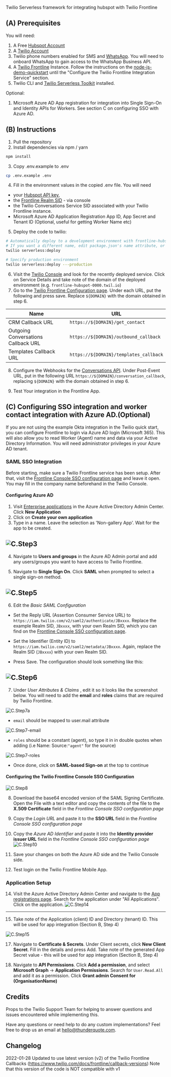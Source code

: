 Twilio Serverless framework for integrating hubspot with Twilio Frontline



## (A) Prerequisites
You will need:
1. A Free [Hubspot Account](https://www.hubspot.com)
2. A [Twilio Account](https://www.twilio.com) 
3. Twilio phone numbers enabled for SMS and [WhatsApp](https://www.twilio.com/whatsapp). You will need to onboard WhatsApp to gain access to the WhatsApp Business API.
4. A [Twilio Frontline](https://www.twilio.com/frontline) Instance. Follow the instructions on the [node-js-demo-quickstart](https://www.twilio.com/docs/frontline/nodejs-demo-quickstart) until the "Configure the Twilio Frontline Integration Service" section.
5. Twilio CLI and [Twilio Serverless Toolkit](https://www.twilio.com/docs/labs/serverless-toolkit) installed.

Optional:
1. Microsoft Azure AD App registration for integration into Single Sign-On and Identity APIs for Workers. See section C on configuring SSO with Azure AD.

## (B) Instructions

1. Pull the repository
2. Install dependencies via npm / yarn

```bash
npm install
```

3. Copy .env.example to .env 
```bash
cp .env.example .env
```
4. Fill in the environment values in the copied .env file. You will need 
- your [Hubspot API key](https://knowledge.hubspot.com/integrations/how-do-i-get-my-hubspot-api-key), 
- the [Frontline Realm SID](https://www.twilio.com/console/frontline/sso) - via console
- the Twilio Conversations Service SID associated with your Twilio Frontline instance.
- Microsoft Azure AD Application Registration App ID, App Secret and Tenant ID (Optional, useful for getting Worker Name etc)


5. Deploy the code to twilio:


```bash
# Automatically deploy to a development environment with frontline-hubspot as a name prefix. 
# If you want a different name, edit package.json's name attribute, or adjust .twilioserverlessrc
twilio serverless:deploy
```
```bash
# Specify production environment
twilio serverless:deploy ---production

```
6. Visit the [Twilio Console](https://www.twilio.com/console/functions/overview/services) and look for the recently deployed service. Click on Service Details and take note of the domain of the deployed environment (e.g. `frontline-hubspot-0000.twil.io`)
7. Go to the [Twilio Frontline Configuration page](https://www.twilio.com/console/frontline/configure). Under each URL, put the following and press save. Replace `${DOMAIN}` with the domain obtained in step 6.

|Name                                | URL                                   |
|------------------------------------|---------------------------------------|
|CRM Callback URL                    | `https://${DOMAIN}/get_contact`       |
|Outgoing Conversations Callback URL | `https://${DOMAIN}/outbound_callback` |
|Templates Callback URL              | `https://${DOMAIN}/templates_callback`|


8. Configure the Webhooks for the [Conversations API](https://www.twilio.com/console/conversations/configuration/webhooks). Under Post-Event URL, put in the following URL `https://${DOMAIN}/conversation_callback`, replacing `${DOMAIN}` with the domain obtained in step 6.

9. Test Your integration in the Frontline App.

## (C) Configuring SSO integration and worker contact integration with Azure AD.(Optional)
If you are not using the example Okta integration in the Twilio quick start, you can configure Frontline to login via Azure AD login (Microsoft 365). This will also allow you to read Worker (Agent) name and data via your Active Directory Information. You will need administrator privileges in your Azure AD tenant.


### SAML SSO Integration
Before starting, make sure a Twilio Frontline service has been setup. After that, visit the [Frontline Console SSO configuration page](https://www.twilio.com/console/frontline/sso) and leave it open. You may fill in the company name beforehand in the Twilio Console.

#### Configuring  Azure AD
1. Visit [Enterprise applications](https://aad.portal.azure.com/#blade/Microsoft_AAD_IAM/StartboardApplicationsMenuBlade/AllApps) in the Azure Active Directory Admin Center. Click **New Application**
2. Click on **Create your own application**
3. Type in a name. Leave the selection as 'Non-gallery App'. Wait for the app to be created.

![C.Step3](/readmefiles/C3.jpg)
---
4. Navigate to **Users and groups** in the Azure AD Admin portal and add any users/groups you want to have access to Twilio Frontline. 

5. Navigate to  **Single Sign On**. Click **SAML** when prompted to select a single sign-on method.

![C.Step5](/readmefiles/C5.jpg)
---
6. Edit the *Basic SAML Configuration* 
- Set the Reply URL (Assertion Consumer Service URL) to `https://iam.twilio.com/v2/saml2/authenticate/JBxxxx`. Replace the example Realm SID, `JBxxxx`, with your own Realm SID, which you can find on the [Frontline Console SSO configuration page](https://www.twilio.com/console/frontline/sso).

- Set the Identifier (Entity ID) to `https://iam.twilio.com/v2/saml2/metadata/JBxxxx`. Again, replace the Realm SID (`JBxxxx`) with your own Realm SID. 

- Press Save. The configuration should look something like this:

![C.Step6](/readmefiles/C6.jpg)
---
7. Under *User Attributes & Claims* , edit it so it looks like the screenshot below. You will need to add the **email** and **roles** claims that are required by Twilio Frontline. 

![C.Step7a](/readmefiles/C7a.jpg)
- `email` should be mapped to user.mail attribute

![C.Step7-email](/readmefiles/C7-email.jpg)

- `roles` should be a constant (agent), so type it in in double quotes when adding (i.e Name: Source:`"agent"` for the source)

![C.Step7-roles](/readmefiles/C7-roles.jpg)
- Once done, click on **SAML-based Sign-on** at the top to continue

#### Configuring the Twilio Frontline Console SSO Configuration
![C.Step8](/readmefiles/C8.jpg)

8. Download the base64 encoded version of the SAML Signing Certificate. Open the File with a text editor and copy the contents of the file to  the **X.509 Certificate** field in the *Frontline Console SSO configuration page*
9. Copy the *Login URL* and paste it to the **SSO URL** field in the *Frontline Console SSO configuration page*
10. Copy the *Azure AD Identifier*  and  paste it into the **Identity provider issuer URL** field in the *Frontline Console SSO configuration page*
![C.Step10](/readmefiles/C10.jpg)


11. Save your changes on both the Azure AD side and the Twilio Console side.
12. Test login on the Twilio Frontline Mobile App.


### Application Setup
14. Visit the Azure Active Directory Admin Center and navigate to the [App registrations page](https://aad.portal.azure.com/#blade/Microsoft_AAD_IAM/ActiveDirectoryMenuBlade/RegisteredApps). Search for the application under "All Applications". Click on the application.
![C.Step14](/readmefiles/C14.jpg)
---

15. Take note of the Application (client) ID and Directory (tenant) ID. This will be used for app integration (Section B, Step 4)

![C.Step15](/readmefiles/C15.jpg)

17. Navigate to **Certificate & Secrets**. Under Client secrets, click **New Client Secret**. Fill in the details and press Add. Take note of the generated App Secret value - this will be used for app integration (Section B, Step 4)

18. Navigate to **API Permissions**. Click **Add a permission**, and select **Microsoft Graph** ->  **Application Permissions**. Search for `User.Read.All` and add it as a permission. Click **Grant admin Consent for (OrganisationName)**


## Credits
Props to the Twilio Support Team for helping to answer questions and issues encountered while implementing this.

Have any questions or need help to do any custom implementations?
Feel free to drop us an email at hello@thunderquote.com.


## Changelog
2022-01-28 
Updated to use latest version (v2) of the Twilio Frontline Callbacks (https://www.twilio.com/docs/frontline/callback-versions) Note that this version of the code is NOT compatible with v1 
